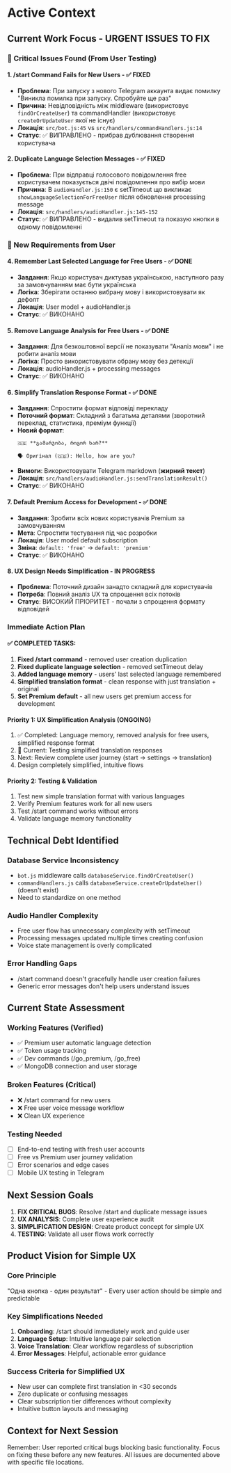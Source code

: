 # Active Context

## Current Work Focus - URGENT ISSUES TO FIX

### 🚨 Critical Issues Found (From User Testing)

#### 1. /start Command Fails for New Users - ✅ FIXED
- **Проблема**: При запуску з нового Telegram аккаунта видає помилку "Виникла помилка при запуску. Спробуйте ще раз"
- **Причина**: Невідповідність між middleware (використовує `findOrCreateUser`) та commandHandler (використовує `createOrUpdateUser` якої не існує)
- **Локація**: `src/bot.js:45` vs `src/handlers/commandHandlers.js:14`
- **Статус**: ✅ ВИПРАВЛЕНО - прибрав дублювання створення користувача

#### 2. Duplicate Language Selection Messages - ✅ FIXED
- **Проблема**: При відправці голосового повідомлення free користувачем показується двічі повідомлення про вибір мови
- **Причина**: В `audioHandler.js:150` є setTimeout що викликає `showLanguageSelectionForFreeUser` після обновлення processing message
- **Локація**: `src/handlers/audioHandler.js:145-152`
- **Статус**: ✅ ВИПРАВЛЕНО - видалив setTimeout та показую кнопки в одному повідомленні

### 🎯 New Requirements from User

#### 4. Remember Last Selected Language for Free Users - ✅ DONE
- **Завдання**: Якщо користувач диктував українською, наступного разу за замовчуванням має бути українська
- **Логіка**: Зберігати останню вибрану мову і використовувати як дефолт
- **Локація**: User model + audioHandler.js
- **Статус**: ✅ ВИКОНАНО

#### 5. Remove Language Analysis for Free Users - ✅ DONE
- **Завдання**: Для безкоштовної версії не показувати "Аналіз мови" і не робити аналіз мови
- **Логіка**: Просто використовувати обрану мову без детекції
- **Локація**: audioHandler.js + processing messages
- **Статус**: ✅ ВИКОНАНО

#### 6. Simplify Translation Response Format - ✅ DONE
- **Завдання**: Спростити формат відповіді перекладу
- **Поточний формат**: Складний з багатьма деталями (зворотний переклад, статистика, преміум функції)
- **Новий формат**: 
  ```
  🇬🇪 **გამარჯობა, როგორ ხარ?**
  
  🗣️ Оригінал (🇬🇧): Hello, how are you?
  ```
- **Вимоги**: Використовувати Telegram markdown (**жирний текст**)
- **Локація**: `src/handlers/audioHandler.js:sendTranslationResult()`
- **Статус**: ✅ ВИКОНАНО

#### 7. Default Premium Access for Development - ✅ DONE
- **Завдання**: Зробити всіх нових користувачів Premium за замовчуванням
- **Мета**: Спростити тестування під час розробки
- **Локація**: User model default subscription
- **Зміна**: `default: 'free'` → `default: 'premium'`
- **Статус**: ✅ ВИКОНАНО

#### 8. UX Design Needs Simplification - IN PROGRESS
- **Проблема**: Поточний дизайн занадто складний для користувачів
- **Потреба**: Повний аналіз UX та спрощення всіх потоків
- **Статус**: ВИСОКИЙ ПРІОРИТЕТ - почали з спрощення формату відповідей

### Immediate Action Plan

#### ✅ COMPLETED TASKS:
1. **Fixed /start command** - removed user creation duplication
2. **Fixed duplicate language selection** - removed setTimeout delay
3. **Added language memory** - users' last selected language remembered
4. **Simplified translation format** - clean response with just translation + original
5. **Set Premium default** - all new users get premium access for development

#### Priority 1: UX Simplification Analysis (ONGOING)
1. ✅ Completed: Language memory, removed analysis for free users, simplified response format
2. 📍 Current: Testing simplified translation responses
3. Next: Review complete user journey (start → settings → translation)
4. Design completely simplified, intuitive flows

#### Priority 2: Testing & Validation
1. Test new simple translation format with various languages
2. Verify Premium features work for all new users
3. Test /start command works without errors
4. Validate language memory functionality

## Technical Debt Identified

### Database Service Inconsistency
- `bot.js` middleware calls `databaseService.findOrCreateUser()`
- `commandHandlers.js` calls `databaseService.createOrUpdateUser()` (doesn't exist)
- Need to standardize on one method

### Audio Handler Complexity
- Free user flow has unnecessary complexity with setTimeout
- Processing messages updated multiple times creating confusion  
- Voice state management is overly complicated

### Error Handling Gaps
- /start command doesn't gracefully handle user creation failures
- Generic error messages don't help users understand issues

## Current State Assessment

### Working Features (Verified)
- ✅ Premium user automatic language detection
- ✅ Token usage tracking
- ✅ Dev commands (/go_premium, /go_free)
- ✅ MongoDB connection and user storage

### Broken Features (Critical)
- ❌ /start command for new users  
- ❌ Free user voice message workflow
- ❌ Clean UX experience

### Testing Needed
- [ ] End-to-end testing with fresh user accounts
- [ ] Free vs Premium user journey validation  
- [ ] Error scenarios and edge cases
- [ ] Mobile UX testing in Telegram

## Next Session Goals

1. **FIX CRITICAL BUGS**: Resolve /start and duplicate message issues
2. **UX ANALYSIS**: Complete user experience audit  
3. **SIMPLIFICATION DESIGN**: Create product concept for simple UX
4. **TESTING**: Validate all user flows work correctly

## Product Vision for Simple UX

### Core Principle
"Одна кнопка - один результат" - Every user action should be simple and predictable

### Key Simplifications Needed
1. **Onboarding**: /start should immediately work and guide user
2. **Language Setup**: Intuitive language pair selection  
3. **Voice Translation**: Clear workflow regardless of subscription
4. **Error Messages**: Helpful, actionable error guidance

### Success Criteria for Simplified UX
- New user can complete first translation in <30 seconds
- Zero duplicate or confusing messages
- Clear subscription tier differences without complexity
- Intuitive button layouts and messaging

## Context for Next Session
Remember: User reported critical bugs blocking basic functionality. Focus on fixing these before any new features. All issues are documented above with specific file locations.
